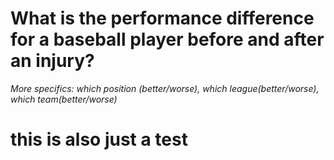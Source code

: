 # What is the performance difference for a baseball player before and after an injury?
_More specifics: which position (better/worse), which league(better/worse), which team(better/worse)_


# this is also just a test 
